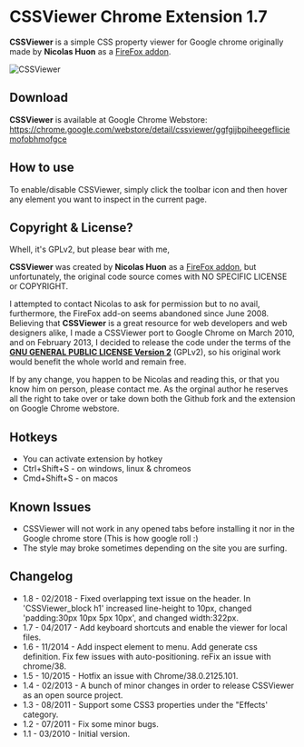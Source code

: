 CSSViewer Chrome  Extension 1.7
===============================

**CSSViewer** is a simple CSS property viewer for Google chrome originally made by **Nicolas Huon** as a [FireFox addon](https://addons.mozilla.org/en-US/firefox/addon/2104).

![CSSViewer](https://lh3.googleusercontent.com/NZMW7YOEbW0hpZcJRTRcApO4jJpcGGj7QIdwkTfND27UwbW_sF6BuuHlfT4SAzLgdmxzQRM4=s640-h400-e365)

Download
--------

**CSSViewer** is available at Google Chrome Webstore: https://chrome.google.com/webstore/detail/cssviewer/ggfgijbpiheegefliciemofobhmofgce

How to use
----------

To enable/disable CSSViewer, simply click the toolbar icon and then hover any element you want to inspect in the current page.

Copyright & License?
--------------------

Whell, it's GPLv2, but please bear with me,

**CSSViewer** was created by **Nicolas Huon** as a [FireFox addon](https://addons.mozilla.org/en-US/firefox/addon/2104), but unfortunately, the original code source comes with NO SPECIFIC LICENSE or COPYRIGHT.

I attempted to contact Nicolas to ask for permission but to no avail, furthermore, the FireFox add-on seems abandoned since June 2008. Believing that **CSSViewer** is a great resource for web developers and web designers alike, I made a CSSViewer port to Google Chrome on March 2010, and on February 2013, I decided to release the code under the terms of the **[GNU GENERAL PUBLIC LICENSE Version 2](http://www.gnu.org/licenses/gpl-2.0.txt)** (GPLv2), so his original work would benefit the whole world and remain free.

If by any change, you happen to be Nicolas and reading this, or that you know him on person, please contact me. As the orginal author he reserves all the right to take over or take down both the Github fork and the extension on Google Chrome webstore.

Hotkeys
------------
- You can activate extension by hotkey
- Ctrl+Shift+S - on windows, linux & chromeos
- Cmd+Shift+S - on macos

Known Issues
------------
- CSSViewer will not work in any opened tabs before installing it nor in the Google chrome store (This is how google roll :)
- The style may broke sometimes depending on the site you are surfing.

Changelog
---------

*  1.8 - 02/2018 - Fixed overlapping text issue on the header. In 'CSSViewer_block h1' increased line-height to 10px, changed 'padding:30px 10px 5px 10px', and changed width:322px.
*  1.7 - 04/2017 - Add keyboard shortcuts and enable the viewer for local files.
*  1.6 - 11/2014 - Add inspect element to menu. Add generate css definition. Fix few issues with auto-positioning. reFix an issue with chrome/38.
*  1.5 - 10/2015 - Hotfix an issue with Chrome/38.0.2125.101.
*  1.4 - 02/2013 - A bunch of minor changes in order to release CSSViewer as an open source project.
*  1.3 - 08/2011 - Support some CSS3 properties under the "Effects' category.
*  1.2 - 07/2011 - Fix some minor bugs.
*  1.1 - 03/2010 - Initial version.
